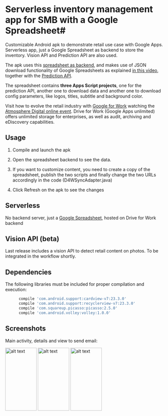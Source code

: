 # Serverless inventory management app for SMB with a Google Spreadsheet#
Customizable Android apk to demonstrate retail use case with Google Apps.
Serverless app, just a Google Spreadsheet as backend to store the inventory.
Vision API and Prediction API are also used.

The apk uses this [spreadsheet as backend](https://docs.google.com/spreadsheets/d/1zQMzthur_TkahfG-8-vBWQgXJVxdT9UnhHJavRJAHhI/edit?usp=sharing), and makes use of JSON download functionality of Google Spreadsheets as explained [in this video](https://www.youtube.com/watch?v=RSgMEtRl0sw), together with the [Prediction API](https://developers.google.com/apps-script/advanced/prediction). 

The spreadsheet contains **three Apps Script projects**, one for the prediction API, another one to download data and another one to download config parameters, like logos, titles, subtitle and background color.

Visit how to evolve the retail industry with [Google for Work](https://apps.google.com/driveforwork/) watching the [Atmosphere Digital online event](https://atmosphere.withgoogle.com/live/atmosphere-retail-2016-april-amer).
Drive for Work (Google Apps unlimited) offers unlimited storage for enterprises, as well as audit, archiving and eDiscovery capabilities.


## Usage

1) Compile and launch the apk

2) Open the spreadsheet backend to see the data.

3) If you want to customize content, you need to create a copy of the spreadsheet, publish the two scripts and finally change the two URLs accordingly in the code
(D4WSyncAdapter.java)

4) Click Refresh on the apk to see the changes

## Serverless

No backend server, just a [Google Spreadsheet](https://docs.google.com/spreadsheets/d/1zQMzthur_TkahfG-8-vBWQgXJVxdT9UnhHJavRJAHhI/edit?usp=sharing), hosted on Drive for Work backend


## Vision API (beta)

Last release includes a vision API to detect retail content on photos. To be integrated in the workflow shortly.

## Dependencies

The following libraries must be included for proper compilation and execution:

```groovy  
      compile 'com.android.support:cardview-v7:23.3.0'
      compile 'com.android.support:recyclerview-v7:23.3.0'
      compile 'com.squareup.picasso:picasso:2.5.0'
      compile 'com.android.volley:volley:1.0.0'
```


## Screenshots

Main activity, details and view to send email:


<img src="https://raw.githubusercontent.com/rafaelsf80/d4wRetail/master/screenshots/main.png" alt="alt text" width="100" height="200">
<img src="https://raw.githubusercontent.com/rafaelsf80/d4wRetail/master/screenshots/details.png" alt="alt text" width="100" height="200">
<img src="https://raw.githubusercontent.com/rafaelsf80/d4wRetail/master/screenshots/survey.png" alt="alt text" width="100" height="200">
